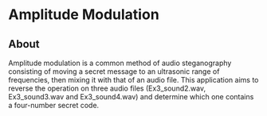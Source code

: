 # Amplitude Modulation

## About

Amplitude modulation is a common method of audio steganography consisting of moving a secret message to an ultrasonic range of frequencies, then mixing it with that of an audio file. This application aims to reverse the operation on three audio files (Ex3_sound2.wav, Ex3_sound3.wav and Ex3_sound4.wav) and determine which one contains a four-number secret code.
